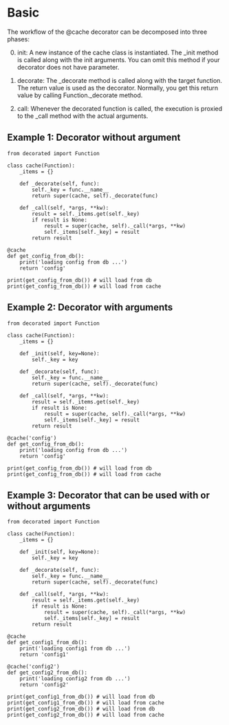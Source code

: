 # Basic

The workflow of the @cache decorator can be decomposed into three phases:

0. init:
A new instance of the cache class is instantiated.
The \_init method is called along with the init arguments.
You can omit this method if your decorator does not have parameter.

0. decorate:
The \_decorate method is called along with the target function.
The return value is used as the decorator.
Normally, you get this return value by calling Function.\_decorate method.

0. call:
Whenever the decorated function is called,
the execution is proxied to the \_call method with the actual arguments.

## Example 1: Decorator without argument

	from decorated import Function
	
	class cache(Function):
	    _items = {}
	        
	    def _decorate(self, func):
	        self._key = func.__name__
	        return super(cache, self)._decorate(func)
	        
	    def _call(self, *args, **kw):
	        result = self._items.get(self._key)
	        if result is None:
	            result = super(cache, self)._call(*args, **kw)
	            self._items[self._key] = result
	        return result
	
	@cache
	def get_config_from_db():
	    print('loading config from db ...')
	    return 'config'
	
	print(get_config_from_db()) # will load from db
	print(get_config_from_db()) # will load from cache

## Example 2: Decorator with arguments

	from decorated import Function
	
	class cache(Function):
	    _items = {}
	
	    def _init(self, key=None):
	        self._key = key
	
	    def _decorate(self, func):
	        self._key = func.__name__
	        return super(cache, self)._decorate(func)
	
	    def _call(self, *args, **kw):
	        result = self._items.get(self._key)
	        if result is None:
	            result = super(cache, self)._call(*args, **kw)
	            self._items[self._key] = result
	        return result
	    
	@cache('config')
	def get_config_from_db():
	    print('loading config from db ...')
	    return 'config'
	
	print(get_config_from_db()) # will load from db
	print(get_config_from_db()) # will load from cache

## Example 3: Decorator that can be used with or without arguments

	from decorated import Function
	
	class cache(Function):
	    _items = {}
	    
	    def _init(self, key=None):
	        self._key = key
	        
	    def _decorate(self, func):
	        self._key = func.__name__
	        return super(cache, self)._decorate(func)
	        
	    def _call(self, *args, **kw):
	        result = self._items.get(self._key)
	        if result is None:
	            result = super(cache, self)._call(*args, **kw)
	            self._items[self._key] = result
	        return result
	
	@cache
	def get_config1_from_db():
	    print('loading config1 from db ...')
	    return 'config1'
	
	@cache('config2')
	def get_config2_from_db():
	    print('loading config2 from db ...')
	    return 'config2'
	
	print(get_config1_from_db()) # will load from db
	print(get_config1_from_db()) # will load from cache
	print(get_config2_from_db()) # will load from db
	print(get_config2_from_db()) # will load from cache
